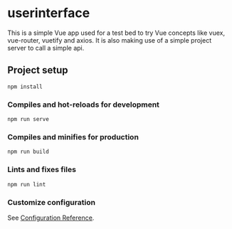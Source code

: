 # userinterface
This is a simple Vue app used for a test bed to try Vue concepts like
vuex, vue-router, vuetify and axios.
It is also making use of a simple project server to call a simple api.

## Project setup
```
npm install
```

### Compiles and hot-reloads for development
```
npm run serve
```

### Compiles and minifies for production
```
npm run build
```

### Lints and fixes files
```
npm run lint
```

### Customize configuration
See [Configuration Reference](https://cli.vuejs.org/config/).
